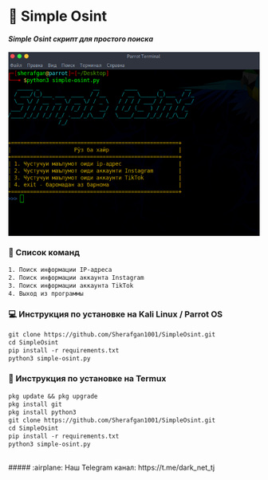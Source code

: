 # 🔎 __Simple Osint__
#### ___Simple Osint скрипт для простого поиска___

<img align="center" src="screen.png"><br>

### :scroll: Список команд
```text
1. Поиск информации IP-адреса
2. Поиск информации аккаунта Instagram
3. Поиск информации аккаунта TikTok
4. Выход из программы
```
### :computer: Инструкция по установке на Kali Linux / Parrot OS
```text
git clone https://github.com/Sherafgan1001/SimpleOsint.git
cd SimpleOsint
pip install -r requirements.txt
python3 simple-osint.py
```
### :iphone: Инструкция по установке на Termux
```text
pkg update && pkg upgrade
pkg install git
pkg install python3
git clone https://github.com/Sherafgan1001/SimpleOsint.git
cd SimpleOsint
pip install -r requirements.txt
python3 simple-osint.py
```
<br>
##### :airplane: Наш Telegram канал: https://t.me/dark_net_tj